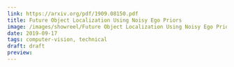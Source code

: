 ```yaml
---
link: https://arxiv.org/pdf/1909.08150.pdf
title: Future Object Localization Using Noisy Ego Priors
image: /images/showreel/Future Object Localization Using Noisy Ego Priors.jpg
date: 2019-09-17
tags: computer-vision, technical
draft: draft
preview:
---
```




